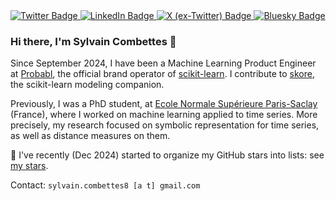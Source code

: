 <div id="badges">
  <a href="https://sylvaincom.github.io">
    <img src="https://img.shields.io/badge/Personal Website-red?style=for-the-badge&logo=firefox&logoColor=white" alt="Twitter Badge"/>
  </a>
  <a href="https://www.linkedin.com/in/sylvain-combettes/">
    <img src="https://img.shields.io/badge/LinkedIn-blue?style=for-the-badge&logo=linkedin&logoColor=white" alt="LinkedIn Badge"/>
  </a>
  <a href="https://x.com/sylvaincom">
    <img src="https://img.shields.io/badge/X-blue?style=for-the-badge&logo=x&logoColor=white" alt="X (ex-Twitter) Badge"/>
  </a>
  <a href="https://bsky.app/profile/sylvaincom.bsky.social">
    <img src="https://img.shields.io/badge/Bluesky-blue?style=for-the-badge&logo=bluesky&logoColor=white" alt="Bluesky Badge"/>
  </a>

</div>

### Hi there, I'm Sylvain Combettes 👋

Since September 2024, I have been a Machine Learning Product Engineer at [Probabl](https://probabl.notion.site/Get-to-know-Probabl-127ef76d36b9804d8ca8e264e42f0cee), the official brand operator of [scikit-learn](https://github.com/scikit-learn/scikit-learn).
I contribute to [skore](https://github.com/probabl-ai/skore), the scikit-learn modeling companion.

Previously, I was a PhD student, at [Ecole Normale Supérieure Paris-Saclay](https://en.wikipedia.org/wiki/École_normale_supérieure_Paris-Saclay) (France), where I worked on machine learning applied to time series. More precisely, my research focused on symbolic representation for time series, as well as distance measures on them.

📂 I've recently (Dec 2024) started to organize my GitHub stars into lists: see [my stars](https://github.com/sylvaincom?tab=stars).

Contact: `sylvain.combettes8 [a t] gmail.com`
